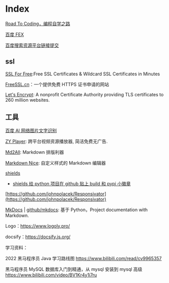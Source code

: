 # Index

[Road To Coding，编程自学之路](https://www.r2coding.com/#/)

[百度 FEX](http://fex.baidu.com/code/)

[百度搜索资源平台链接提交](https://ziyuan.baidu.com/linksubmit/url)

## ssl

[SSL For Free](https://www.sslforfree.com/):Free SSL Certificates & Wildcard SSL Certificates in Minutes

[FreeSSL.cn](https://freessl.cn/)：一个提供免费 HTTPS 证书申请的网站

[Let's Encrypt](https://letsencrypt.org/): A nonprofit Certificate Authority providing TLS certificates to 260 million websites.

## 工具

[百度 AI 网络图片文字识别](https://ai.baidu.com/tech/ocr_others/webimage)

[ZY Player](http://zyplayer.fun/): 跨平台视频资源播放器, 简洁免费无广告.

[Md2All](http://md.aclickall.com/): Markdown 排版利器

[Markdown Nice](https://editor.mdnice.com/): 自定义样式的 Markdown 编辑器

[shields](https://shields.io/)

- [shields 给 python 项目在 github 贴上 build 和 pypi 小徽章](https://pengshiyu.blog.csdn.net/article/details/82804630)

[https://github.com/johnpolacek/Responsivator](https://github.com/johnpolacek/Responsivator)

[MkDocs](https://www.mkdocs.org/) | [github/mkdocs](https://github.com/mkdocs/mkdocs/): 基于 Python，Project documentation with Markdown.

Logo：https://www.logoly.pro/

docsify：https://docsify.js.org/

学习资料：

2022 黑马程序员 Java 学习路线图
https://www.bilibili.com/read/cv9965357

黑马程序员 MySQL 数据库入门到精通，从 mysql 安装到 mysql 高级
https://www.bilibili.com/video/BV1Kr4y1i7ru
